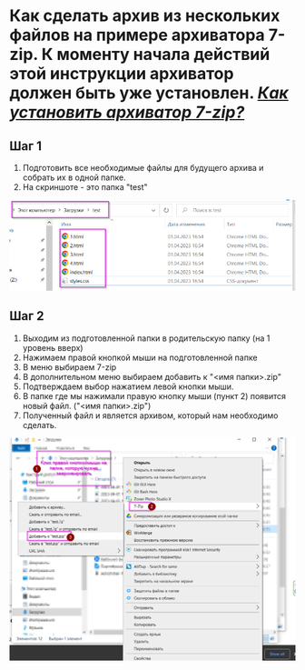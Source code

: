 # Как сделать архив из нескольких файлов на примере архиватора 7-zip. К моменту начала действий этой инструкции архиватор должен быть уже установлен. _[Как установить архиватор 7-zip?](/Install%207z/readme.md)_
## Шаг 1

1. Подготовить все необходимые файлы для будущего архива и собрать их в одной папке.
2. На скриншоте - это папка "test"

![Шаг 1](Screenshoot6.png)
## Шаг 2

1. Выходим из подготовленной папки в родительскую папку (на 1 уровень вверх)
2. Нажимаем правой кнопкой мыши на подготовленной папке
3. В меню выбираем 7-zip
4. В дополнительном меню выбираем добавить к "<имя папки>.zip"
5. Подтверждаем выбор нажатием левой кнопки мыши.
6. В папке где мы нажимали правую кнопку мыши (пункт 2) появится новый файл. ("<имя папки>.zip")
7. Полученный файл и является архивом, который нам необходимо сделать.

![Шаг 2](Screenshoot5.png)
